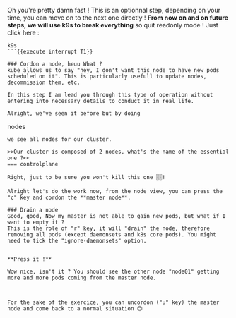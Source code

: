 Oh you're pretty damn fast ! This is an optionnal step, depending on your time, you can move on to the next one directly !
**From now on and on future steps, we will use k9s to break everything** so quit readonly mode ! Just click here : 
```
k9s
```{{execute interrupt T1}}

### Cordon a node, heuu What ?
kube allows us to say "hey, I don't want this node to have new pods scheduled on it". This is particularly usefull to update nodes, decommission them, etc. 

In this step I am lead you through this type of operation without entering into necessary details to conduct it in real life.

Alright, we've seen it before but by doing 
```
nodes
```{{execute T1}}
we see all nodes for our cluster. 

>>Our cluster is composed of 2 nodes, what's the name of the essential one ?<<
=== controlplane

Right, just to be sure you won't kill this one 🎚️🎚️! 

Alright let's do the work now, from the node view, you can press the "c" key and cordon the **master node**. 

### Drain a node
Good, good, Now my master is not able to gain new pods, but what if I want to empty it ? 
This is the role of "r" key, it will "drain" the node, therefore removing all pods (except daemonsets and k8s core pods). You might need to tick the "ignore-daemonsets" option. 


**Press it !**

Wow nice, isn't it ? You should see the other node "node01" getting more and more pods coming from the master node. 



For the sake of the exercice, you can uncordon ("u" key) the master node and come back to a normal situation 😊️
